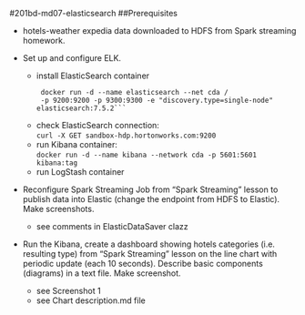 #201bd-md07-elasticsearch
##Prerequisites
  * hotels-weather expedia data downloaded to HDFS from Spark streaming homework.
* Set up and configure ELK.  
  * install ElasticSearch container
    ```docker pull elasticsearch:7.5.2 && /
     docker run -d --name elasticsearch --net cda /
     -p 9200:9200 -p 9300:9300 -e "discovery.type=single-node" elasticsearch:7.5.2```  
  * check ElasticSearch connection:  
    ```curl -X GET sandbox-hdp.hortonworks.com:9200```  
  * run Kibana container:  
    ```docker run -d --name kibana --network cda -p 5601:5601 kibana:tag```  
  * run LogStash container  
 
 * Reconfigure Spark Streaming Job from “Spark Streaming” 
 lesson to publish data into Elastic (change the endpoint from HDFS to Elastic). 
 Make screenshots.    
   * see comments in ElasticDataSaver clazz  
 
 * Run the Kibana, create a dashboard showing hotels categories (i.e. resulting type) from “Spark Streaming” lesson on the line chart with periodic update (each 10 seconds). Describe basic components (diagrams) in a text file. Make screenshot.  
   * see Screenshot 1
   * see Chart description.md file
   
  